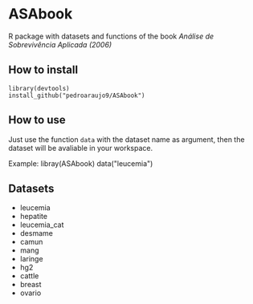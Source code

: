 # ASAbook
R package with datasets and functions of the book *Análise de Sobrevivência Aplicada (2006)*

How to install
-------

    library(devtools)
    install_github("pedroaraujo9/ASAbook")
    

How to use
---------
Just use the function `data` with the dataset name as argument, then the dataset will be avaliable in your workspace.

Example:
    libray(ASAbook)
    data("leucemia")

Datasets
-------

- leucemia
- hepatite
- leucemia_cat
- desmame
- camun
- mang
- laringe 
- hg2
- cattle
- breast
- ovario

